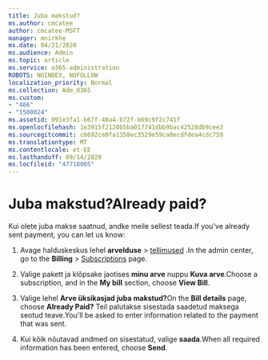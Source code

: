 ```yaml
---
title: Juba makstud?
ms.author: cmcatee
author: cmcatee-MSFT
manager: mnirkhe
ms.date: 04/21/2020
ms.audience: Admin
ms.topic: article
ms.service: o365-administration
ROBOTS: NOINDEX, NOFOLLOW
localization_priority: Normal
ms.collection: Adm_O365
ms.custom:
- "466"
- "1500024"
ms.assetid: 091e3fa1-b67f-40a4-b72f-b69c9f2c741f
ms.openlocfilehash: 1e3915f2120b5ba017741dbb9bac42528db9cee2
ms.sourcegitcommit: c6692ce0fa1358ec3529e59ca0ecdfdea4cdc759
ms.translationtype: MT
ms.contentlocale: et-EE
ms.lasthandoff: 09/14/2020
ms.locfileid: "47718005"
---
```

# <a name="already-paid"></a><span data-ttu-id="47532-102">Juba makstud?</span><span class="sxs-lookup"><span data-stu-id="47532-102">Already paid?</span></span>

<span data-ttu-id="47532-103">Kui olete juba makse saatnud, andke meile sellest teada.</span><span class="sxs-lookup"><span data-stu-id="47532-103">If you've already sent payment, you can let us know:</span></span>
  
1. <span data-ttu-id="47532-104">Avage halduskeskus lehel **arvelduse** \> [tellimused](https://go.microsoft.com/fwlink/p/?linkid=842054) .</span><span class="sxs-lookup"><span data-stu-id="47532-104">In the admin center, go to the **Billing** \> [Subscriptions](https://go.microsoft.com/fwlink/p/?linkid=842054) page.</span></span>

2. <span data-ttu-id="47532-105">Valige pakett ja klõpsake jaotises **minu arve** nuppu **Kuva arve**.</span><span class="sxs-lookup"><span data-stu-id="47532-105">Choose a subscription, and in the **My bill** section, choose **View Bill**.</span></span>

3. <span data-ttu-id="47532-106">Valige lehel **Arve üksikasjad** **juba makstud?**</span><span class="sxs-lookup"><span data-stu-id="47532-106">On the **Bill details** page, choose **Already Paid?**</span></span> <span data-ttu-id="47532-107">Teil palutakse sisestada saadetud maksega seotud teave.</span><span class="sxs-lookup"><span data-stu-id="47532-107">You'll be asked to enter information related to the payment that was sent.</span></span>

4. <span data-ttu-id="47532-108">Kui kõik nõutavad andmed on sisestatud, valige **saada**.</span><span class="sxs-lookup"><span data-stu-id="47532-108">When all required information has been entered, choose **Send**.</span></span>